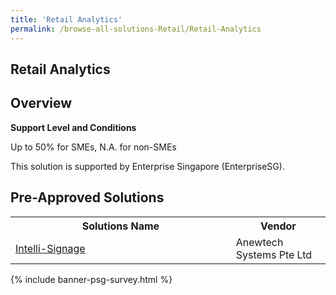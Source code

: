 ```yaml
---
title: 'Retail Analytics'
permalink: /browse-all-solutions-Retail/Retail-Analytics
---
```


## Retail Analytics
## Overview

**Support Level and Conditions**

Up to 50% for SMEs, N.A. for non-SMEs

This solution is supported by Enterprise Singapore (EnterpriseSG).

## Pre-Approved Solutions

<table>
<tr>
<th style='width: auto;'><b>Solutions Name</b></th>
<th style='width: 30%;'><b>Vendor</b></th>
</tr>
<tr>
<td><a href='/productivity-solutions-grant/solutionrepo/199903145E-IntllSgng-G' target='_blank'>Intelli-Signage</a><br></td>
<td>Anewtech Systems Pte Ltd</td>
</tr>
</table>

{% include banner-psg-survey.html %}

